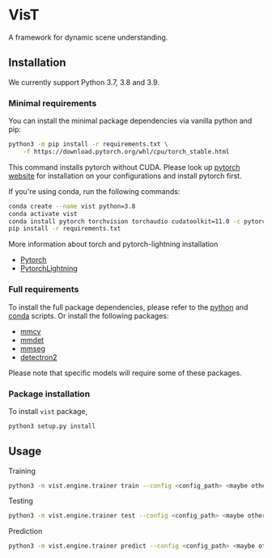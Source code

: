 # VisT

A framework for dynamic scene understanding.

## Installation

We currently support Python 3.7, 3.8 and 3.9.

### Minimal requirements
You can install the minimal package dependencies via vanilla python and pip:

```bash
python3 -m pip install -r requirements.txt \
    -f https://download.pytorch.org/whl/cpu/torch_stable.html
```

This command installs pytorch without CUDA. Please look up
[pytorch website](https://pytorch.org/get-started/locally) for installation
on your configurations and install pytorch first.

If you're using conda, run the following commands:

```bash
conda create --name vist python=3.8
conda activate vist
conda install pytorch torchvision torchaudio cudatoolkit=11.0 -c pytorch
pip install -r requirements.txt
```

More information about torch and pytorch-lightning installation

- [Pytorch](https://pytorch.org/get-started/locally)
- [PytorchLightning](https://www.pytorchlightning.ai/)

### Full requirements
To install the full package dependencies, please refer to the [python](scripts/install_cpu_dep_full.sh) and [conda](scripts/install_cpu_conda_dep_full.sh) scripts.
Or install the following packages:

- [mmcv](https://github.com/open-mmlab/mmcv)
- [mmdet](https://github.com/open-mmlab/mmdetection)
- [mmseg](https://github.com/open-mmlab/mmsegmentation)
- [detectron2](https://github.com/facebookresearch/detectron2)

Please note that specific models will require some of these packages.

### Package installation
To install `vist` package,

```bash
python3 setup.py install
```

## Usage

Training

```bash
python3 -m vist.engine.trainer train --config <config_path> <maybe other arguments>
```

Testing

```bash
python3 -m vist.engine.trainer test --config <config_path> <maybe other arguments>
```

Prediction

```bash
python3 -m vist.engine.trainer predict --config <config_path> <maybe other arguments>
```
